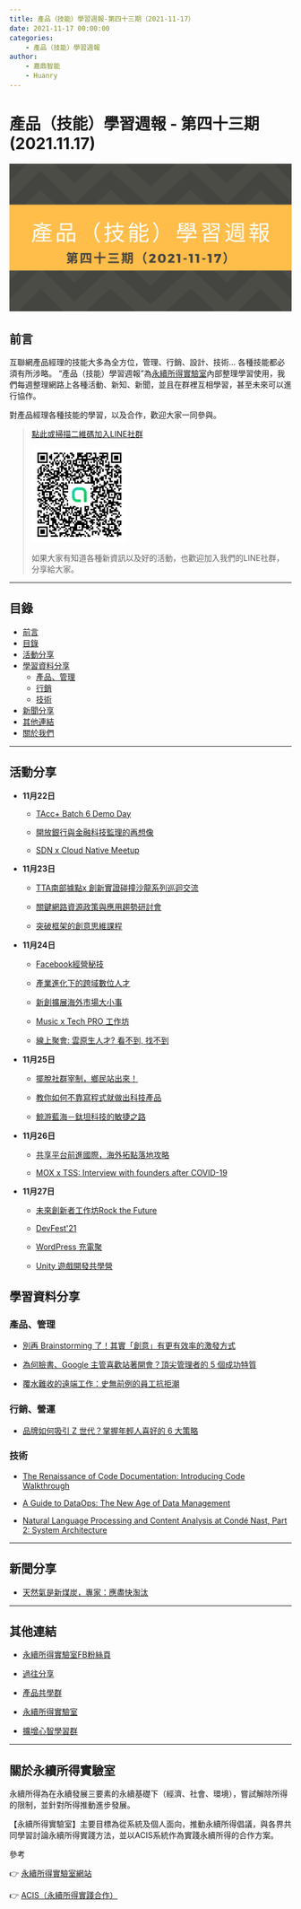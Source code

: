 ```yaml
---
title: 產品（技能）學習週報-第四十三期（2021-11-17）
date: 2021-11-17 00:00:00
categories:
	- 產品（技能）學習週報
author:
	- 嘉鼎智能
	- Huanry
---
```

# 產品（技能）學習週報 - 第四十三期 (2021.11.17)

![產品技能學習週報-第四十三期](/img/pm/43.png)

## 前言

互聯網產品經理的技能大多為全方位，管理、行銷、設計、技術... 各種技能都必須有所涉略。 “產品（技能）學習週報”為[永續所得實驗室](#關於永續所得實驗室)內部整理學習使用，我們每週整理網路上各種活動、新知、新聞，並且在群裡互相學習，甚至未來可以進行協作。

對產品經理各種技能的學習，以及合作，歡迎大家一同參與。

>[點此或掃描二維碼加入LINE社群](https://line.me/ti/g2/Dj4AkbdDsY6o4D_CdDUB6Q)
>
>[![產品共學群](/img/產品共學群.jpg)](https://line.me/ti/g2/Dj4AkbdDsY6o4D_CdDUB6Q)
>
>如果大家有知道各種新資訊以及好的活動，也歡迎加入我們的LINE社群，分享給大家。

---
## 目錄
- [前言](#前言)
- [目錄](#目錄)
- [活動分享](#活動分享)
- [學習資料分享](#學習資料分享)
	- [產品、管理](#產品、管理)
	- [行銷](#行銷、營運)
	- [技術](#技術)
- [新聞分享](#新聞分享)
- [其他連結](#其他連結)
- [關於我們](#關於我們)

---
## 活動分享

- **11月22日**
	- [TAcc+ Batch 6 Demo Day](https://www.accupass.com/event/2111071506491485992495)

	- [開放銀行與金融科技監理的再想像](https://www.accupass.com/event/2111090648141160735371)

	- [SDN x Cloud Native Meetup](https://www.meetup.com/CloudNative-Taiwan/events/281768821)
- **11月23日**
	- [TTA南部據點x 創新實證碰撞沙龍系列巡迴交流](https://www.accupass.com/event/2111040241583774277230)

	- [關鍵網路資源政策與應用趨勢研討會](https://www.accupass.com/event/2110200650407637971730)

	- [突破框架的創意思維課程](https://www.accupass.com/event/2110210043581449333493)
- **11月24日**
	- [Facebook經營秘技](https://www.accupass.com/event/2111010609358002471580)

	- [產業進化下的跨域數位人才](https://www.accupass.com/event/2111080532116478458820)

	- [新創擴展海外市場大小事](https://www.accupass.com/event/2111090654401414480990)

	- [Music x Tech PRO 工作坊](https://www.accupass.com/event/2111161402303976609790)

	- [線上聚會: 雲原生人才? 看不到, 找不到](https://agilecommtw.kktix.cc/events/cloudtalentpart2)
- **11月25日**	
	- [擺脫社群宰制，鄉民站出來！](https://www.accupass.com/event/2110290739521931733232)

	- [教你如何不靠寫程式就做出科技產品](https://www.accupass.com/event/2109070501211742764122)

	- [鯨游藍海－鈦坦科技的敏捷之路](https://agilecommtw.kktix.cc/events/titansoftagilebook)
- **11月26日**
	- [共享平台前進國際，海外拓點落地攻略](https://www.accupass.com/event/2111010943572113486381)

	- [MOX x TSS: Interview with founders after COVID-19](https://www.eventbrite.com/e/mox-x-tss-interview-with-founders-after-covid19-tickets-191520842997)
- **11月27日**
	- [未來創新者工作坊Rock the Future](https://www.accupass.com/event/2111040921361312839891)

	- [DevFest'21](https://www.meetup.com/GDGTaoyuan/events/281541354)

	- [WordPress 充電聚](https://www.meetup.com/Taoyuan-WordPress-Meetup/events/281791741)

	- [Unity 遊戲開發共學營](https://infotechtown.kktix.cc/events/unity-camp-202111)



## 學習資料分享
### 產品、管理

- [別再 Brainstorming 了！其實「創意」有更有效率的激發方式](https://buzzorange.com/techorange/2021/11/09/brainstorming-is-going-out-of-fashion/)

- [為何臉書、Google 主管喜歡站著開會？頂尖管理者的 5 個成功特質](https://www.managertoday.com.tw/articles/view/64080)

- [覆水難收的遠端工作：史無前例的員工抗拒潮](https://vocus.cc/bass/61880cd8fd89780001f06008)

### 行銷、營運

- [品牌如何吸引 Z 世代？掌握年輕人喜好的 6 大策略](https://www.marketersgo.com/marketing-trend/201908/mk3-z-generation/)

### 技術

- [The Renaissance of Code Documentation: Introducing Code Walkthrough](https://www.infoq.com/articles/code-walkthrough-documentation/)

- [A Guide to DataOps: The New Age of Data Management](https://dzone.com/articles/a-guide-to-dataops-the-new-age-of-data-management)

- [Natural Language Processing and Content Analysis at Condé Nast, Part 2: System Architecture](https://technology.condenast.com/story/natural-language-processing-and-content-analysis-at-conde-nast-part-2-system-architecture)


---
## 新聞分享

- [天然氣是新煤炭，專家：應盡快淘汰](https://technews.tw/2021/11/08/natural-gas-is-a-new-coal/)


---
## 其他連結

- [永續所得實驗室FB粉絲頁](https://www.facebook.com/%E6%B0%B8%E7%BA%8C%E6%89%80%E5%BE%97%E5%AF%A6%E9%A9%97%E5%AE%A4-102916798609139)

- [過往分享](/categories/產品（技能）學習週報)

- [產品共學群](https://line.me/ti/g2/Dj4AkbdDsY6o4D_CdDUB6Q?utm_source=invitation&utm_medium=link_copy&utm_campaign=default)

- [永續所得實驗室](https://line.me/ti/g2/asPFU-0w4o9MIRSBdb4gtg?utm_source=invitation&utm_medium=link_copy&utm_campaign=default)

- [擴增心智學習群](https://line.me/ti/g2/asPFU-0w4o9MIRSBdb4gtg?utm_source=invitation&utm_medium=link_copy&utm_campaign=default)

---

## 關於永續所得實驗室

永續所得為在永續發展三要素的永續基礎下（經濟、社會、環境），嘗試解除所得的限制，並針對所得推動進步發展。

【永續所得實驗室】主要目標為從系統及個人面向，推動永續所得倡議，與各界共同學習討論永續所得實踐方法，並以ACIS系統作為實踐永續所得的合作方案。

參考

👉 [永續所得實驗室網站](https://sustainable-income-lab.github.io/)

👉 [ACIS（永續所得實踐合作）](https://acis.magnific.biz/)